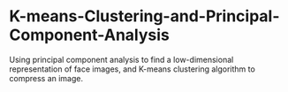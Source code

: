 # K-means-Clustering-and-Principal-Component-Analysis
Using principal component analysis to find a low-dimensional representation of face images, and K-means clustering algorithm to compress an image. 
